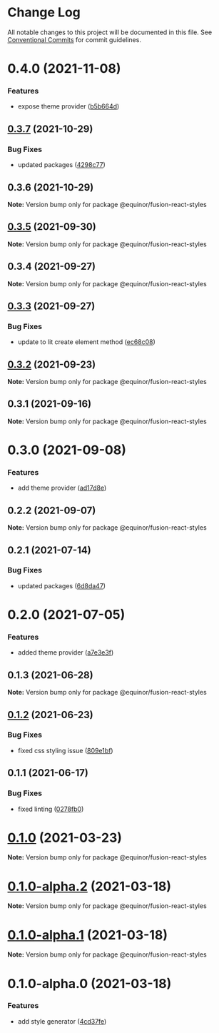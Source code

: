 # Change Log

All notable changes to this project will be documented in this file.
See [Conventional Commits](https://conventionalcommits.org) for commit guidelines.

# 0.4.0 (2021-11-08)


### Features

* expose theme provider ([b5b664d](https://github.com/equinor/fusion-react-components/commit/b5b664dadfcd34bd3f9312bc44bfa21f328a6462))





## [0.3.7](https://github.com/equinor/fusion-react-components/compare/@equinor/fusion-react-styles@0.3.6...@equinor/fusion-react-styles@0.3.7) (2021-10-29)


### Bug Fixes

* updated packages ([4298c77](https://github.com/equinor/fusion-react-components/commit/4298c778c4c5385398a92d8b71feee3b17ba64c0))





## 0.3.6 (2021-10-29)

**Note:** Version bump only for package @equinor/fusion-react-styles





## [0.3.5](https://github.com/equinor/fusion-react-components/compare/@equinor/fusion-react-styles@0.3.4...@equinor/fusion-react-styles@0.3.5) (2021-09-30)

**Note:** Version bump only for package @equinor/fusion-react-styles





## 0.3.4 (2021-09-27)

**Note:** Version bump only for package @equinor/fusion-react-styles





## [0.3.3](https://github.com/equinor/fusion-react-components/compare/@equinor/fusion-react-styles@0.3.2...@equinor/fusion-react-styles@0.3.3) (2021-09-27)


### Bug Fixes

* update to lit create element method ([ec68c08](https://github.com/equinor/fusion-react-components/commit/ec68c08d5cbcba43a1b8ca064cccc73662f17421))





## [0.3.2](https://github.com/equinor/fusion-react-components/compare/@equinor/fusion-react-styles@0.3.1...@equinor/fusion-react-styles@0.3.2) (2021-09-23)

**Note:** Version bump only for package @equinor/fusion-react-styles





## 0.3.1 (2021-09-16)

**Note:** Version bump only for package @equinor/fusion-react-styles





# 0.3.0 (2021-09-08)


### Features

* add theme provider ([ad17d8e](https://github.com/equinor/fusion-react-components/commit/ad17d8e4938ae0057e53fe64edbe084406f28c5f))





## 0.2.2 (2021-09-07)

**Note:** Version bump only for package @equinor/fusion-react-styles





## 0.2.1 (2021-07-14)


### Bug Fixes

* updated packages ([6d8da47](https://github.com/equinor/fusion-react-components/commit/6d8da478103a94b34a3e0a3d107633f77ef4e7aa))





# 0.2.0 (2021-07-05)


### Features

* added theme provider ([a7e3e3f](https://github.com/equinor/fusion-react-components/commit/a7e3e3f0657ce4d5659bb387ca71d823242df20f))





## 0.1.3 (2021-06-28)

**Note:** Version bump only for package @equinor/fusion-react-styles





## [0.1.2](https://github.com/equinor/fusion-react-components/compare/@equinor/fusion-react-styles@0.1.1...@equinor/fusion-react-styles@0.1.2) (2021-06-23)


### Bug Fixes

* fixed css styling issue ([809e1bf](https://github.com/equinor/fusion-react-components/commit/809e1bfaac0a99d0bda3b32d49d51e2043428171))





## 0.1.1 (2021-06-17)


### Bug Fixes

* fixed linting ([0278fb0](https://github.com/equinor/fusion-react-components/commit/0278fb00da66f4cf6be855fc66eaa06074806465))





# [0.1.0](https://github.com/equinor/fusion-react-components/compare/@equinor/fusion-react-styles@0.1.0-alpha.2...@equinor/fusion-react-styles@0.1.0) (2021-03-23)

**Note:** Version bump only for package @equinor/fusion-react-styles





# [0.1.0-alpha.2](https://github.com/equinor/fusion-react-components/compare/@equinor/fusion-react-styles@0.1.0-alpha.1...@equinor/fusion-react-styles@0.1.0-alpha.2) (2021-03-18)

**Note:** Version bump only for package @equinor/fusion-react-styles





# [0.1.0-alpha.1](https://github.com/equinor/fusion-react-components/compare/@equinor/fusion-react-styles@0.1.0-alpha.0...@equinor/fusion-react-styles@0.1.0-alpha.1) (2021-03-18)

**Note:** Version bump only for package @equinor/fusion-react-styles





# 0.1.0-alpha.0 (2021-03-18)


### Features

* add style generator ([4cd37fe](https://github.com/equinor/fusion-react-components/commit/4cd37fe2f87ed90bd46f7a72921e6a2b4c5ea3a0))
